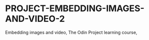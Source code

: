 # PROJECT-EMBEDDING-IMAGES-AND-VIDEO-2
 Embedding images and video, The Odin Project learning course,
